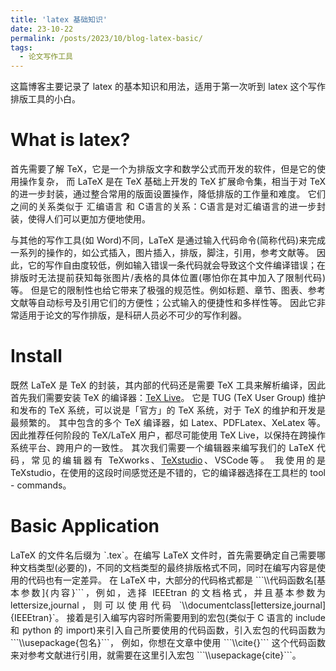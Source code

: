 ```yaml
---
title: 'latex 基础知识'
date: 23-10-22
permalink: /posts/2023/10/blog-latex-basic/
tags:
  - 论文写作工具
---
```


<p style="text-align:justify; text-justify:inter-ideograph;">这篇博客主要记录了 latex 的基本知识和用法，适用于第一次听到 latex 这个写作排版工具的小白。</p>

What is latex?
===

<p style="text-align:justify; text-justify:inter-ideograph;">首先需要了解 TeX，它是一个为排版文字和数学公式而开发的软件，但是它的使用操作复杂，
而 LaTeX 是在 TeX 基础上开发的 TeX 扩展命令集，相当于对 TeX 的进一步封装，通过整合常用的版面设置操作，降低排版的工作量和难度。
它们之间的关系类似于 汇编语言 和 C语言的关系：C语言是对汇编语言的进一步封装，使得人们可以更加方便地使用。</p>

<p style="text-align:justify; text-justify:inter-ideograph;">与其他的写作工具(如 Word)不同，LaTeX 是通过输入代码命令(简称代码)来完成一系列的操作的，如公式插入，图片插入，排版，脚注，引用，参考文献等。
因此，它的写作自由度较低，例如输入错误一条代码就会导致这个文件编译错误；在排版时无法提前获知每张图片/表格的具体位置(哪怕你在其中加入了限制代码)等。
但是它的限制性也给它带来了极强的规范性。例如标题、章节、图表、参考文献等自动标号及引用它们的方便性；公式输入的便捷性和多样性等。
因此它非常适用于论文的写作排版，是科研人员必不可少的写作利器。</p>

Install
===

<p style="text-align:justify; text-justify:inter-ideograph;">既然 LaTeX 是  TeX 的封装，其内部的代码还是需要 TeX 工具来解析编译，因此首先我们需要安装 TeX 的编译器：<a href="https://tug.org/texlive/" target="_blank" title="TeX Live">TeX Live</a>。
它是 TUG (TeX User Group) 维护和发布的 TeX 系统，可以说是「官方」的 TeX 系统，对于 TeX 的维护和开发是最频繁的。
其中包含的多个 TeX 编译器，如 Latex、PDFLatex、XeLatex 等。
因此推荐任何阶段的 TeX/LaTeX 用户，都尽可能使用 TeX Live，以保持在跨操作系统平台、跨用户的一致性。
其次我们需要一个编辑器来编写我们的 LaTeX 代码，常见的编辑器有 TeXworks、<a href="https://texstudio.sourceforge.net/" target="_blank" title="TeXstudio">TeXstudio</a>、VSCode等。
我使用的是 TeXstudio，在使用的这段时间感觉还是不错的，它的编译器选择在工具栏的 tool - commands。</p>

Basic Application
===

<p style="text-align:justify; text-justify:inter-ideograph;">LaTeX 的文件名后缀为 `.tex`。在编写 LaTeX 文件时，首先需要确定自己需要哪种文档类型(必要的)，不同的文档类型的最终排版格式不同，同时在编写内容是使用的代码也有一定差异。
在 LaTeX 中，大部分的代码格式都是 ```\\代码函数名[基本参数]{内容}```，例如，选择 IEEEtran 的文档格式，并且基本参数为 lettersize,journal，则可以使用代码 `\\documentclass[lettersize,journal]{IEEEtran}`。
接着是引入编写内容时所需要用到的宏包(类似于 C 语言的 include 和 python 的 import)来引入自己所要使用的代码函数，引入宏包的代码函数为 ```\\usepackage{包名}```，
例如，你想在文章中使用 ```\\cite{}``` 这个代码函数来对参考文献进行引用，就需要在这里引入宏包 ```\\usepackage{cite}```。</p>
